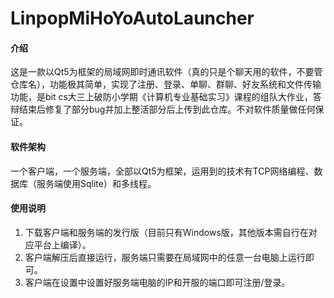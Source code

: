 # LinpopMiHoYoAutoLauncher

#### 介绍
这是一款以Qt5为框架的局域网即时通讯软件（真的只是个聊天用的软件，不要管仓库名），功能极其简单，实现了注册、登录、单聊、群聊、好友系统和文件传输功能，是bit cs大三上破防小学期《计算机专业基础实习》课程的组队大作业，答辩结束后修复了部分bug并加上整活部分后上传到此仓库。不对软件质量做任何保证。

#### 软件架构
一个客户端，一个服务端，全部以Qt5为框架，运用到的技术有TCP网络编程、数据库（服务端使用Sqlite）和多线程。

#### 使用说明
1.  下载客户端和服务端的发行版（目前只有Windows版，其他版本需自行在对应平台上编译）。
2.  客户端解压后直接运行，服务端只需要在局域网中的任意一台电脑上运行即可。
3.  客户端在设置中设置好服务端电脑的IP和开服的端口即可注册/登录。